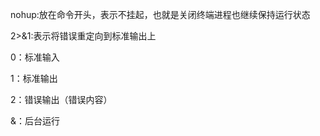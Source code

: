 nohup:放在命令开头，表示不挂起，也就是关闭终端进程也继续保持运行状态

2>&1:表示将错误重定向到标准输出上

0：标准输入

1：标准输出

2：错误输出（错误内容）

&：后台运行



